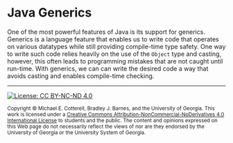 # Java Generics

One of the most powerful features of Java is its support for generics. Generics
is a language feature that enables us to write code that operates on various
datatypes while still providing compile-time type safety. One way to write
such code relies heavily on the use of the `Object` type and casting, however,
this often leads to programming mistakes that are not caught until run-time.
With generics, we can can write the desired code a way that avoids casting
and enables compile-time checking.

<hr/>

[![License: CC BY-NC-ND 4.0](https://img.shields.io/badge/License-CC%20BY--NC--ND%204.0-lightgrey.svg)](http://creativecommons.org/licenses/by-nc-nd/4.0/)

<small>
Copyright &copy; Michael E. Cotterell, Bradley J. Barnes, and the University of Georgia.
This work is licensed under a <a rel="license" href="http://creativecommons.org/licenses/by-nc-nd/4.0/">Creative Commons Attribution-NonCommercial-NoDerivatives 4.0 International License</a> to students and the public.
The content and opinions expressed on this Web page do not necessarily reflect the views of nor are they endorsed by the University of Georgia or the University System of Georgia.
</small>

